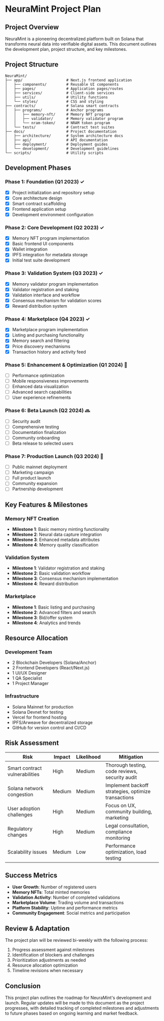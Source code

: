 # NeuraMint Project Plan

## Project Overview

NeuraMint is a pioneering decentralized platform built on Solana that transforms neural data into verifiable digital assets. This document outlines the development plan, project structure, and key milestones.

## Project Structure

```
NeuraMint/
├── app/                    # Next.js frontend application
│   ├── components/         # Reusable UI components
│   ├── pages/              # Application pages/routes
│   ├── services/           # Client-side services
│   ├── utils/              # Utility functions
│   └── styles/             # CSS and styling
├── contracts/              # Solana smart contracts
│   ├── programs/           # Anchor programs
│   │   ├── memory-nft/     # Memory NFT program
│   │   ├── validator/      # Memory validator program
│   │   └── nram-token/     # NRAM token program
│   └── tests/              # Contract test suites
├── docs/                   # Project documentation
│   ├── architecture/       # System architecture docs
│   ├── api/                # API documentation
│   ├── deployment/         # Deployment guides
│   └── development/        # Development guidelines
└── scripts/                # Utility scripts
```

## Development Phases

### Phase 1: Foundation (Q1 2023) ✓

- [x] Project initialization and repository setup
- [x] Core architecture design
- [x] Smart contract scaffolding
- [x] Frontend application setup
- [x] Development environment configuration

### Phase 2: Core Development (Q2 2023) ✓

- [x] Memory NFT program implementation
- [x] Basic frontend UI components
- [x] Wallet integration
- [x] IPFS integration for metadata storage
- [x] Initial test suite development

### Phase 3: Validation System (Q3 2023) ✓

- [x] Memory validator program implementation
- [x] Validator registration and staking
- [x] Validation interface and workflow
- [x] Consensus mechanism for validation scores
- [x] Reward distribution system

### Phase 4: Marketplace (Q4 2023) ✓

- [x] Marketplace program implementation
- [x] Listing and purchasing functionality
- [x] Memory search and filtering
- [x] Price discovery mechanisms
- [x] Transaction history and activity feed

### Phase 5: Enhancement & Optimization (Q1 2024) 🔄

- [ ] Performance optimization
- [ ] Mobile responsiveness improvements
- [ ] Enhanced data visualization
- [ ] Advanced search capabilities
- [ ] User experience refinements

### Phase 6: Beta Launch (Q2 2024) 🔜

- [ ] Security audit
- [ ] Comprehensive testing
- [ ] Documentation finalization
- [ ] Community onboarding
- [ ] Beta release to selected users

### Phase 7: Production Launch (Q3 2024) 📅

- [ ] Public mainnet deployment
- [ ] Marketing campaign
- [ ] Full product launch
- [ ] Community expansion
- [ ] Partnership development

## Key Features & Milestones

### Memory NFT Creation

- **Milestone 1**: Basic memory minting functionality
- **Milestone 2**: Neural data capture integration
- **Milestone 3**: Enhanced metadata attributes
- **Milestone 4**: Memory quality classification

### Validation System

- **Milestone 1**: Validator registration and staking
- **Milestone 2**: Basic validation workflow
- **Milestone 3**: Consensus mechanism implementation
- **Milestone 4**: Reward distribution

### Marketplace

- **Milestone 1**: Basic listing and purchasing
- **Milestone 2**: Advanced filters and search
- **Milestone 3**: Bid/offer system
- **Milestone 4**: Analytics and trends

## Resource Allocation

### Development Team

- 2 Blockchain Developers (Solana/Anchor)
- 2 Frontend Developers (React/Next.js)
- 1 UI/UX Designer
- 1 QA Specialist
- 1 Project Manager

### Infrastructure

- Solana Mainnet for production
- Solana Devnet for testing
- Vercel for frontend hosting
- IPFS/Arweave for decentralized storage
- GitHub for version control and CI/CD

## Risk Assessment

| Risk | Impact | Likelihood | Mitigation |
|------|--------|------------|------------|
| Smart contract vulnerabilities | High | Medium | Thorough testing, code reviews, security audit |
| Solana network congestion | Medium | Medium | Implement backoff strategies, optimize transactions |
| User adoption challenges | High | Medium | Focus on UX, community building, marketing |
| Regulatory changes | High | Medium | Legal consultation, compliance monitoring |
| Scalability issues | Medium | Low | Performance optimization, load testing |

## Success Metrics

- **User Growth**: Number of registered users
- **Memory NFTs**: Total minted memories
- **Validation Activity**: Number of completed validations
- **Marketplace Volume**: Trading volume and transactions
- **Platform Stability**: Uptime and performance metrics
- **Community Engagement**: Social metrics and participation

## Review & Adaptation

The project plan will be reviewed bi-weekly with the following process:

1. Progress assessment against milestones
2. Identification of blockers and challenges
3. Prioritization adjustments as needed
4. Resource allocation optimization
5. Timeline revisions when necessary

## Conclusion

This project plan outlines the roadmap for NeuraMint's development and launch. Regular updates will be made to this document as the project progresses, with detailed tracking of completed milestones and adjustments to future phases based on ongoing learning and market feedback. 